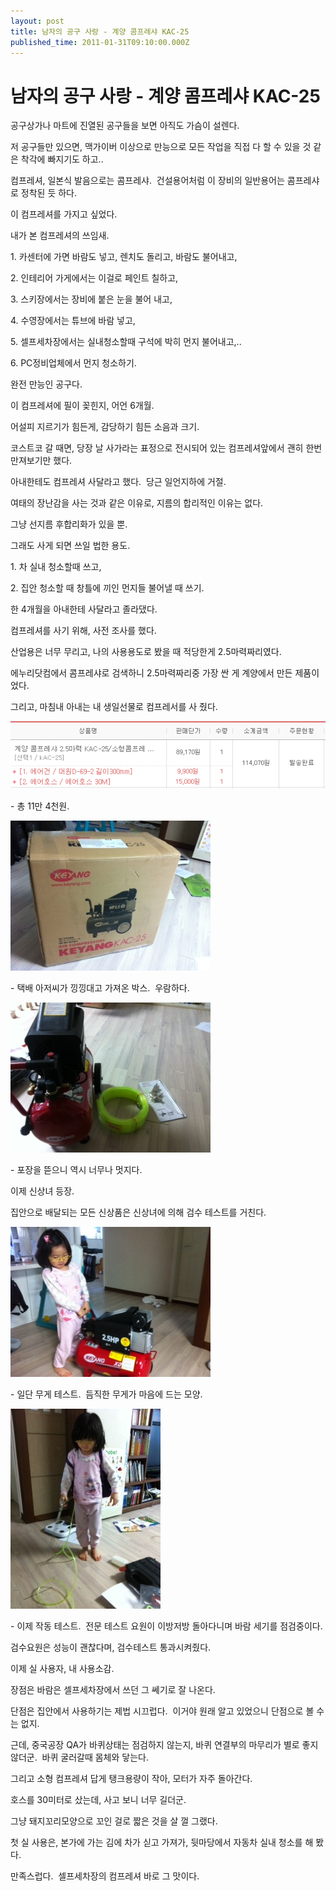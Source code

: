 ```yaml
---
layout: post
title: 남자의 공구 사랑 - 계양 콤프레샤 KAC-25
published_time: 2011-01-31T09:10:00.000Z
---
```


# 남자의 공구 사랑 - 계양 콤프레샤 KAC-25


공구상가나 마트에 진열된 공구들을 보면 아직도 가슴이 설렌다.

저 공구들만 있으면, 맥가이버 이상으로 만능으로 모든 작업을 직접 다 할 수 있을 것 같은 착각에 빠지기도 하고..

컴프레셔, 일본식 발음으로는 콤프레샤.  건설용어처럼 이 장비의 일반용어는 콤프레샤로 정착된 듯 하다.

이 컴프레셔를 가지고 싶었다.

내가 본 컴프레셔의 쓰임새.

1\. 카센터에 가면 바람도 넣고, 렌치도 돌리고, 바람도 불어내고,

2\. 인테리어 가게에서는 이걸로 페인트 칠하고,

3\. 스키장에서는 장비에 붙은 눈을 불어 내고,

4\. 수영장에서는 튜브에 바람 넣고,

5\. 셀프세차장에서는 실내청소할때 구석에 박히 먼지 불어내고,..

6\. PC정비업체에서 먼지 청소하기.

완전 만능인 공구다.

이 컴프레셔에 필이 꽂힌지, 어언 6개월.

어설피 지르기가 힘든게, 감당하기 힘든 소음과 크기.

코스트코 갈 때면, 당장 날 사가라는 표정으로 전시되어 있는 컴프레셔앞에서 괜히 한번 만져보기만 했다.

아내한테도 컴프레셔 사달라고 했다.  당근 일언지하에 거절.

여태의 장난감을 사는 것과 같은 이유로, 지름의 합리적인 이유는 없다.

그냥 선지름 후합리화가 있을 뿐.

그래도 사게 되면 쓰일 법한 용도.

1\. 차 실내 청소할때 쓰고,

2\. 집안 청소할 때 창틀에 끼인 먼지들 불어낼 때 쓰기.

한 4개월을 아내한테 사달라고 졸라댔다.

컴프레셔를 사기 위해, 사전 조사를 했다.

산업용은 너무 무리고, 나의 사용용도로 봤을 때 적당한게 2.5마력짜리였다.

에누리닷컴에서 콤프레샤로 검색하니 2.5마력짜리중 가장 싼 게 계양에서 만든 제품이었다.

그리고, 마침내 아내는 내 생일선물로 컴프레서를 사 줬다.

![](../pds/201101/30/80/a0109780_4d44bbba6d498.png)

\- 총 11만 4천원.

![](../pds/201101/30/80/a0109780_4d4538f27be92.jpg)

\- 택배 아저씨가 낑낑대고 가져온 박스.  우람하다.

![](../pds/201101/30/80/a0109780_4d4538f2575a1.jpg)

\- 포장을 뜯으니 역시 너무나 멋지다.

이제 신상녀 등장.

집안으로 배달되는 모든 신상품은 신상녀에 의해 검수 테스트를 거친다.

![](../pds/201101/30/80/a0109780_4d4538f3286f3.jpg)

\- 일단 무게 테스트.  듬직한 무게가 마음에 드는 모양.

![](../pds/201101/31/80/a0109780_4d45fc9cd39d4.jpg)

\- 이제 작동 테스트.  전문 테스트 요원이 이방저방 돌아다니며 바람 세기를 점검중이다.

검수요원은 성능이 괜찮다며, 검수테스트 통과시켜줬다.

이제 실 사용자, 내 사용소감.

장점은 바람은 셀프세차장에서 쓰던 그 쎄기로 잘 나온다.

단점은 집안에서 사용하기는 제법 시끄럽다.  이거야 원래 알고 있었으니 단점으로 볼 수는 없지.

근데, 중국공장 QA가 바퀴상태는 점검하지 않는지, 바퀴 연결부의 마무리가 별로 좋지 않더군.  바퀴 굴러갈때 몸체와 닿는다.

그리고 소형 컴프레셔 답게 탱크용량이 작아, 모터가 자주 돌아간다.

호스를 30미터로 샀는데, 사고 보니 너무 길더군.

그냥 돼지꼬리모양으로 꼬인 걸로 짧은 것을 살 껄 그랬다.

첫 실 사용은, 본가에 가는 김에 차가 싣고 가져가, 뒷마당에서 자동차 실내 청소를 해 봤다.

만족스럽다.  셀프세차장의 컴프레셔 바로 그 맛이다.

